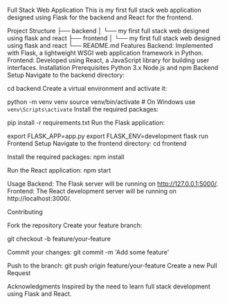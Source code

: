 Full Stack Web Application
This is my first full stack web application designed using Flask for the backend and React for the frontend.

Project Structure
├── backend
│   └── my first full stack web designed using flask and react
├── frontend
│   └── my first full stack web designed using flask and react
└── README.md
Features
Backend: Implemented with Flask, a lightweight WSGI web application framework in Python.
Frontend: Developed using React, a JavaScript library for building user interfaces.
Installation
Prerequisites
Python 3.x
Node.js and npm
Backend Setup
Navigate to the backend directory:

cd backend
Create a virtual environment and activate it:

python -m venv venv
source venv/bin/activate  # On Windows use `venv\Scripts\activate`
Install the required packages:

pip install -r requirements.txt
Run the Flask application:

export FLASK_APP=app.py
export FLASK_ENV=development
flask run
Frontend Setup
Navigate to the frontend directory:
cd frontend

Install the required packages:
npm install

Run the React application:
npm start

Usage
Backend: The Flask server will be running on http://127.0.0.1:5000/.
Frontend: The React development server will be running on http://localhost:3000/.

Contributing

Fork the repository
Create your feature branch:

git checkout -b feature/your-feature

Commit your changes:
git commit -m 'Add some feature'

Push to the branch:
git push origin feature/your-feature
Create a new Pull Request

Acknowledgments
Inspired by the need to learn full stack development using Flask and React.

